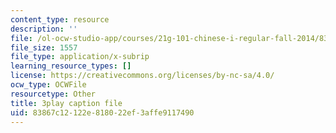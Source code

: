 ```yaml
---
content_type: resource
description: ''
file: /ol-ocw-studio-app/courses/21g-101-chinese-i-regular-fall-2014/83867c12122e818022ef3affe9117490_pVJ6E-jUeb0.srt
file_size: 1557
file_type: application/x-subrip
learning_resource_types: []
license: https://creativecommons.org/licenses/by-nc-sa/4.0/
ocw_type: OCWFile
resourcetype: Other
title: 3play caption file
uid: 83867c12-122e-8180-22ef-3affe9117490
---
```

